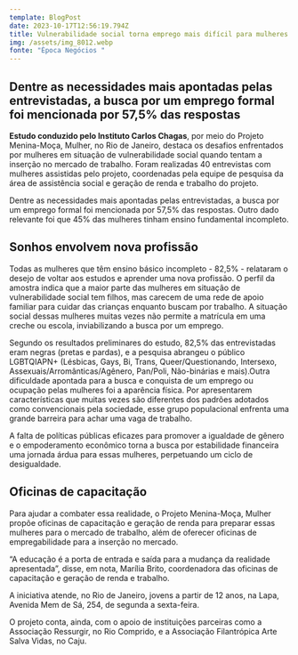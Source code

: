 ```yaml
---
template: BlogPost
date: 2023-10-17T12:56:19.794Z
title: Vulnerabilidade social torna emprego mais difícil para mulheres
img: /assets/img_8012.webp
fonte: "Época Negócios "
---
```

## Dentre as necessidades mais apontadas pelas entrevistadas, a busca por um emprego formal foi mencionada por 57,5% das respostas

**Estudo conduzido pelo Instituto Carlos Chagas**, por meio do Projeto Menina-Moça, Mulher, no Rio de Janeiro, destaca os desafios enfrentados por mulheres em situação de vulnerabilidade social quando tentam a inserção no mercado de trabalho. Foram realizadas 40 entrevistas com mulheres assistidas pelo projeto, coordenadas pela equipe de pesquisa da área de assistência social e geração de renda e trabalho do projeto.

Dentre as necessidades mais apontadas pelas entrevistadas, a busca por um emprego formal foi mencionada por 57,5% das respostas. Outro dado relevante foi que 45% das mulheres tinham ensino fundamental incompleto.



## Sonhos envolvem nova profissão



Todas as mulheres que têm ensino básico incompleto - 82,5% - relataram o desejo de voltar aos estudos e aprender uma nova profissão. O perfil da amostra indica que a maior parte das mulheres em situação de vulnerabilidade social tem filhos, mas carecem de uma rede de apoio familiar para cuidar das crianças enquanto buscam por trabalho. A situação social dessas mulheres muitas vezes não permite a matrícula em uma creche ou escola, inviabilizando a busca por um emprego.

Segundo os resultados preliminares do estudo, 82,5% das entrevistadas eram negras (pretas e pardas), e a pesquisa abrangeu o público LGBTQIAPN+ (Lésbicas, Gays, Bi, Trans, Queer/Questionando, Intersexo, Assexuais/Arromânticas/Agênero, Pan/Poli, Não-binárias e mais).Outra dificuldade apontada para a busca e conquista de um emprego ou ocupação pelas mulheres foi a aparência física. Por apresentarem características que muitas vezes são diferentes dos padrões adotados como convencionais pela sociedade, esse grupo populacional enfrenta uma grande barreira para achar uma vaga de trabalho.

A falta de políticas públicas eficazes para promover a igualdade de gênero e o empoderamento econômico torna a busca por estabilidade financeira uma jornada árdua para essas mulheres, perpetuando um ciclo de desigualdade.



## Oficinas de capacitação



Para ajudar a combater essa realidade, o Projeto Menina-Moça, Mulher propõe oficinas de capacitação e geração de renda para preparar essas mulheres para o mercado de trabalho, além de oferecer oficinas de empregabilidade para a inserção no mercado.

“A educação é a porta de entrada e saída para a mudança da realidade apresentada”, disse, em nota, Marília Brito, coordenadora das oficinas de capacitação e geração de renda e trabalho.

A iniciativa atende, no Rio de Janeiro, jovens a partir de 12 anos, na Lapa, Avenida Mem de Sá, 254, de segunda a sexta-feira.

O projeto conta, ainda, com o apoio de instituições parceiras como a Associação Ressurgir, no Rio Comprido, e a Associação Filantrópica Arte Salva Vidas, no Caju.
